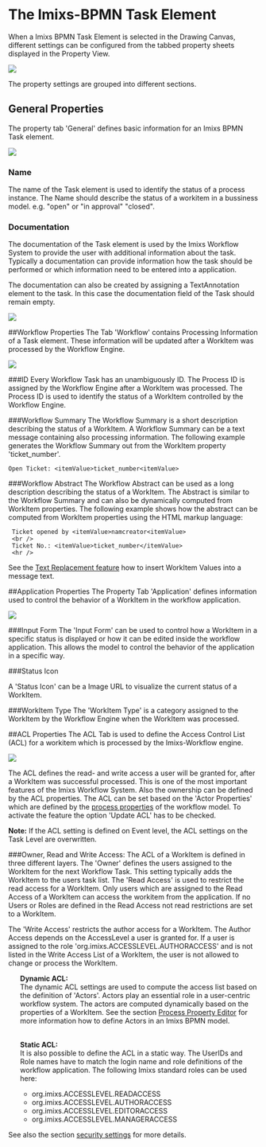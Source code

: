 # The Imixs-BPMN Task Element
When a Imixs BPMN Task Element is selected in the Drawing Canvas, different settings can be
configured from the tabbed property sheets displayed in the Property View.
 
<img src="../images/modelling/bpmn_screen_04.png"/>

The property settings are grouped into different sections.
 
## General Properties
The property tab 'General' defines basic information for an Imixs BPMN Task element. 

<img src="../images/modelling/bpmn_screen_16.png" />

### Name 
The name of the Task element is used to identify the status of a process instance. The Name should describe the status of a workitem in a bussiness model. e.g. "open" or "in approval" "closed".

### Documentation
The documentation of the Task element is used by the Imixs Workflow System to provide the user
with additional information about the task. Typically a documentation can provide information how the task should be performed or which information need to be entered into a application.

The documentation can also be created by assigning a TextAnnotation element to the task. In this case the documentation field of the Task should remain empty. 

<img src="../images/modelling/bpmn_screen_33.png" />
 
  
##Workflow Properties
The Tab 'Workflow' contains Processing Information of a Task element. These information will be
updated after a WorkItem was processed by the Workflow Engine.
 
<img src="../images/modelling/bpmn_screen_17.png"/>


###ID 
Every Workflow Task has an unambiguously ID. The Process ID is assigned by the Workflow Engine
after a WorkItem was processed. The Process ID is used to identify the status of a WorkItem controlled by the Workflow Engine.
 

###Workflow Summary 
The Workflow Summary is a short description describing the status of a WorkItem. A Workflow Summary can be a text message containing also processing information. The following example generates the Workflow Summary out from the WorkItem property 'ticket_number'.
 
    Open Ticket: <itemValue>ticket_number<itemValue>
 
 
###Workflow Abstract 
The Workflow Abstract can be used as a long description describing the status of a WorkItem. 
The Abstract is similar to the Workflow Summary and can also be dynamically computed from WorkItem  properties. The following example shows how the abstract can be computed from WorkItem properties using the HTML markup language:
 
	 Ticket opened by <itemValue>namcreator<itemValue>
	 <br />
	 Ticket No.: <itemValue>ticket_number</itemValue>
	 <hr />
 
See the [Text Replacement feature](./textreplacement.html) how to insert WorkItem Values into a message text. 
 
##Application Properties
The Property Tab 'Application' defines information used to control the behavior of a WorkItem in the workflow application. 

<img src="../images/modelling/bpmn_screen_18.png"/>


###Input Form 
The 'Input Form' can be used to control how a WorkItem in a specific status  is displayed or how it can be edited inside the workflow application.  This allows the model to control the behavior of the application in a specific way.

 
###Status Icon 

A 'Status Icon' can be a Image URL to visualize the current status of a WorkItem.
 
###WorkItem Type 
The 'WorkItem Type' is a category assigned to the WorkItem by the Workflow Engine when the WorkItem was processed. 
 
  
 
##ACL Properties
The ACL Tab is used to define the Access Control List (ACL) for a workitem which is processed by the Imixs-Workflow engine.

<img src="../images/modelling/bpmn_screen_31.png"/>  

The ACL defines the read- and write access a user will be granted for, after a WorkItem was successful  processed. This is one of the most important features of the Imixs Workflow System. Also the ownership can be defined by the ACL properties. The ACL can be set based on the 'Actor Properties' which are defined by the [process properties](./main_editor.html) of the workflow model. To activate the feature the option 'Update ACL' has to be checked.

<strong>Note:</strong> If the ACL setting is defined on Event level, the ACL settings on the Task Level are overwritten.


###Owner, Read and Write Access:
The ACL of a WorkItem is defined in three different layers.  The 'Owner' defines the users assigned to the WorkItem for the next Workflow Task. This setting typically adds the WorkItem to the users task list.  The 'Read Access' is used to restrict the read access for a WorkItem. Only users which are assigned to the Read Access of a WorkItem can access the workitem from the application. If no Users or Roles are defined in the Read Access not read restrictions are set to a WorkItem.
 
The 'Write Access' restricts the author access for a WorkItem. The Author Access depends on the 
 AccessLevel a user is granted for. If a user is assigned to the role 'org.imixs.ACCESSLEVEL.AUTHORACCESS' and is not listed in the Write Access List of a WorkItem, the user is not allowed to change or process the WorkItem. 
 
  

<ul>

<strong>Dynamic ACL:</strong><br />
The dynamic ACL settings are used to compute the access list based on the definition of 'Actors'.  Actors play an essential role in a user-centric workflow system. The actors are computed dynamically based on the properties of a WorkItem. See the section [Process Property Editor](./main_editor.html) for more  information how to define Actors in an Imixs BPMN model. <br /><br />

<strong>Static ACL:</strong><br />
It is also possible to define the ACL in a static way. The UserIDs and Role names have to match the  login name and role definitions of the workflow application. The following Imixs standard roles can be used here:<br />


 <ul><li> org.imixs.ACCESSLEVEL.READACCESS</li>
 
 <li>org.imixs.ACCESSLEVEL.AUTHORACCESS</li>
 
 <li>org.imixs.ACCESSLEVEL.EDITORACCESS</li>
 
 <li>org.imixs.ACCESSLEVEL.MANAGERACCESS</li>
 </ul>

</ul>


See also the section [security settings](../engine/acl.html) for more details.  
 
 